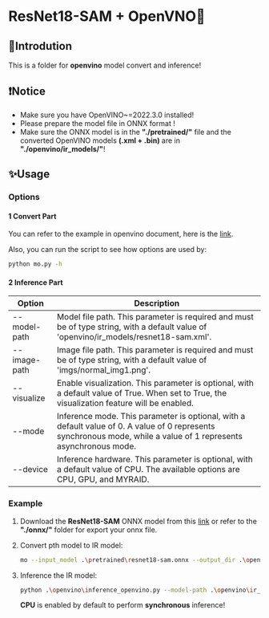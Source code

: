 # ResNet18-SAM + OpenVNO🎇

## 📣Introdution

This is a folder for **openvino** model convert and inference!

## ❗Notice

* Make sure you have OpenVINO~=2022.3.0 installed!
* Please prepare the model file in ONNX format !
* Make sure the ONNX model is in the **"./pretrained/"** file and the converted OpenVINO models **(.xml + .bin)** are in **"./openvino/ir_models/"**!

## ✨Usage

### Options

#### 1 Convert Part

You can refer to the example in openvino document, here is the [link](https://docs.openvino.ai/latest/openvino_docs_MO_DG_Deep_Learning_Model_Optimizer_DevGuide.html).

Also, you can run the script to see how options are used by:

```bash
python mo.py -h
```

#### 2 Inference Part

| Option       | Description                                                  |
| ------------ | ------------------------------------------------------------ |
| --model-path | Model file path. This parameter is required and must be of type string, with a default value of 'openvino/ir_models/resnet18-sam.xml'. |
| --image-path | Image file path. This parameter is required and must be of type string, with a default value of 'imgs/normal_img1.png'. |
| --visualize  | Enable visualization. This parameter is optional, with a default value of True. When set to True, the visualization feature will be enabled. |
| --mode       | Inference mode. This parameter is optional, with a default value of 0. A value of 0 represents synchronous mode, while a value of 1 represents asynchronous mode. |
| --device     | Inference hardware. This parameter is optional, with a default value of CPU. The available options are CPU, GPU, and MYRAID. |



### Example

1. Download the **ResNet18-SAM** ONNX model from this [link](https://drive.google.com/file/d/1Z1d4VL_K6Tzq-INcHn85JVUPjKiYzlCI/view?usp=share_link) or refer to the **"./onnx/"** folder for export your onnx file.

2. Convert pth model to IR model:

   ```bash
   mo --input_model .\pretrained\resnet18-sam.onnx --output_dir .\openvino\ir_models\
   ```

3. Inference the IR model:

   ```bash
   python .\openvino\inference_openvino.py --model-path .\openvino\ir_models\resnet18-sam.xml --image-path .\imgs\normal_img1.png
   ```

   **CPU** is enabled by default to perform **synchronous** inference!


















